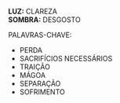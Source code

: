 **LUZ:** CLAREZA  
**SOMBRA:** DESGOSTO

PALAVRAS-CHAVE:
- PERDA
- SACRIFÍCIOS NECESSÁRIOS
- TRAIÇÃO
- MÁGOA
- SEPARAÇÃO
- SOFRIMENTO